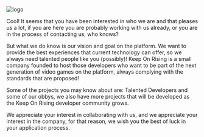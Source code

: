 ![logo](https://user-images.githubusercontent.com/79207602/181598158-8c333511-c16e-4ec7-a61e-7c11e6ba0800.png)


Cool! It seems that you have been interested in who we are and that pleases us a lot, if you are here you are probably working with us already, or you are in the process of contacting us, who knows?

But what we do know is our vision and goal on the platform. We want to provide the best experiences that current technology can offer, so we always need talented people like you (possibly)! Keep On Rising is a small company founded to host those developers who want to be part of the next generation of video games on the platform, always complying with the standards that are proposed!

Some of the projects you may know about are: Talented Developers and some of our obbys, we also have more projects that will be developed as the Keep On Rising developer community grows.

We appreciate your interest in collaborating with us, and we appreciate your interest in the company, for that reason, we wish you the best of luck in your application process.
